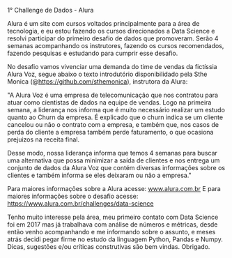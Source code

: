 1° Challenge de Dados - Alura

Alura é um site com cursos voltados principalmente para a área de tecnologia, e eu estou fazendo os cursos direcionados a Data Science e resolvi participar do primeiro desafio de dados que promoveram. Serão 4 semanas acompanhando os instrutores, fazendo os cursos recomendados, fazendo pesquisas e estudando para cumprir esse desafio.

No desafio vamos vivenciar uma demanda do time de vendas da fictíssia Alura Voz, segue abaixo o texto introdutório disponibilidado pela Sthe Monica (@https://github.com/sthemonica), instrutora da Alura:

"A Alura Voz é uma empresa de telecomunicação que nos contratou para atuar como cientistas de dados na equipe de vendas. Logo na primeira semana, a liderança nos informa que é muito necessário realizar um estudo quanto ao Churn da empresa. É explicado que o churn indica se um cliente cancelou ou não o contrato com a empresa, e também que, nos casos de perda do cliente a empresa também perde faturamento, o que ocasiona prejuizos na receita final.

Desse modo, nossa liderança informa que temos 4 semanas para buscar uma alternativa que possa minimizar a saída de clientes e nos entrega um conjunto de dados da Alura Voz que contém diversas informações sobre os clientes e também informa se eles deixaram ou não a empresa."

Para maiores informações sobre a Alura acesse: www.alura.com.br
E para maiores informações sobre o desafio acesse: https://www.alura.com.br/challenges/data-science

Tenho muito interesse pela área, meu primeiro contato com Data Science foi em 2017 mas já trabalhava com análise de números e métricas, desde então venho acompanhando e me informando sobre o assunto, e meses atrás decidi pegar firme no estudo da linguagem Python, Pandas e Numpy. Dicas, sugestões e/ou críticas construtivas são bem vindas. Obrigado.
